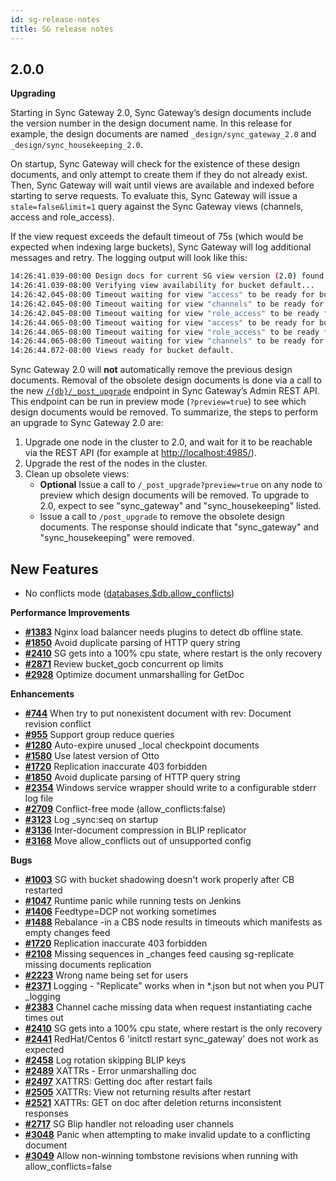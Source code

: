 ```yaml
---
id: sg-release-notes
title: SG release notes
---
```


## 2.0.0

__Upgrading__

Starting in Sync Gateway 2.0, Sync Gateway’s design documents include the version number in the design document name. In this release for example, the design documents are named `_design/sync_gateway_2.0` and `_design/sync_housekeeping_2.0`.

On startup, Sync Gateway will check for the existence of these design documents, and only attempt to create them if they do not already exist. Then, Sync Gateway will wait until views are available and indexed before starting to serve requests. To evaluate this, Sync Gateway will issue a `stale=false&limit=1` query against the Sync Gateway views (channels, access and role_access).

If the view request exceeds the default timeout of 75s (which would be expected when indexing large buckets), Sync Gateway will log additional messages and retry. The logging output will look like this:

```bash
14:26:41.039-08:00 Design docs for current SG view version (2.0) found.
14:26:41.039-08:00 Verifying view availability for bucket default...
14:26:42.045-08:00 Timeout waiting for view "access" to be ready for bucket "default" - retrying...
14:26:42.045-08:00 Timeout waiting for view "channels" to be ready for bucket "default" - retrying...
14:26:42.045-08:00 Timeout waiting for view "role_access" to be ready for bucket "default" - retrying...
14:26:44.065-08:00 Timeout waiting for view "access" to be ready for bucket "default" - retrying...
14:26:44.065-08:00 Timeout waiting for view "role_access" to be ready for bucket "default" - retrying...
14:26:44.065-08:00 Timeout waiting for view "channels" to be ready for bucket "default" - retrying...
14:26:44.072-08:00 Views ready for bucket default.
```

Sync Gateway 2.0 will **not** automatically remove the previous design documents. Removal of the obsolete design documents is done via a call to the new  [`/{db}/_post_upgrade`](../admin-rest-api/index.html#/server/post__post_upgrade) endpoint in Sync Gateway’s Admin REST API. This endpoint can be run in preview mode (`?preview=true`) to see which design documents would be removed. To summarize, the steps to perform an upgrade to Sync Gateway 2.0 are:

1. Upgrade one node in the cluster to 2.0, and wait for it to be reachable via the REST API (for example at [http://localhost:4985/](http://localhost:4985/)).
2. Upgrade the rest of the nodes in the cluster.
3. Clean up obsolete views:
	- **Optional** Issue a call to `/_post_upgrade?preview=true` on any node to preview which design documents will be removed. To upgrade to 2.0, expect to see "sync_gateway" and "sync_housekeeping" listed.
	- Issue a call to `/post_upgrade` to remove the obsolete design documents. The response should indicate that "sync_gateway" and "sync_housekeeping" were removed.

## New Features

- No conflicts mode ([databases.$db.allow_conflicts](../../../guides/sync-gateway/config-properties/index.html#2.0/databases-foo_db-allow_conflicts))

__Performance Improvements__

- [__#1383__](https://github.com/couchbase/sync_gateway/issues/1383) Nginx load balancer needs plugins to detect db offline state.
- [__#1850__](https://github.com/couchbase/sync_gateway/issues/1850) Avoid duplicate parsing of HTTP query string
- [__#2410__](https://github.com/couchbase/sync_gateway/issues/2410) SG gets into a 100% cpu state, where restart is the only recovery
- [__#2871__](https://github.com/couchbase/sync_gateway/issues/2871) Review bucket_gocb concurrent op limits
- [__#2928__](https://github.com/couchbase/sync_gateway/issues/2928) Optimize document unmarshalling for GetDoc

__Enhancements__

- [__#744__](https://github.com/couchbase/sync_gateway/issues/744) When try to put nonexistent document with rev: Document revision conflict
- [__#955__](https://github.com/couchbase/sync_gateway/issues/955) Support group reduce queries
- [__#1280__](https://github.com/couchbase/sync_gateway/issues/1280) Auto-expire unused _local checkpoint documents 
- [__#1580__](https://github.com/couchbase/sync_gateway/issues/1580) Use latest version of Otto
- [__#1720__](https://github.com/couchbase/sync_gateway/issues/1720) Replication inaccurate 403 forbidden
- [__#1850__](https://github.com/couchbase/sync_gateway/issues/1850) Avoid duplicate parsing of HTTP query string
- [__#2354__](https://github.com/couchbase/sync_gateway/issues/2354) Windows service wrapper should write to a configurable stderr log file
- [__#2709__](https://github.com/couchbase/sync_gateway/issues/2709) Conflict-free mode (allow_conflicts:false)
- [__#3123__](https://github.com/couchbase/sync_gateway/issues/3123) Log _sync:seq on startup
- [__#3136__](https://github.com/couchbase/sync_gateway/issues/3136) Inter-document compression in BLIP replicator
- [__#3168__](https://github.com/couchbase/sync_gateway/issues/3168) Move allow_conflicts out of unsupported config 

__Bugs__

- [__#1003__](https://github.com/couchbase/sync_gateway/issues/1003) SG with bucket shadowing doesn't work properly after CB restarted
- [__#1047__](https://github.com/couchbase/sync_gateway/issues/1047) Runtime panic while running tests on Jenkins
- [__#1406__](https://github.com/couchbase/sync_gateway/issues/1406) Feedtype=DCP not working sometimes
- [__#1488__](https://github.com/couchbase/sync_gateway/issues/1488) Rebalance -in a CBS node results in timeouts which manifests as empty changes feed
- [__#1720__](https://github.com/couchbase/sync_gateway/issues/1720) Replication inaccurate 403 forbidden
- [__#2108__](https://github.com/couchbase/sync_gateway/issues/2108) Missing sequences in _changes feed causing sg-replicate missing documents replication
- [__#2223__](https://github.com/couchbase/sync_gateway/issues/2223) Wrong name being set for users
- [__#2371__](https://github.com/couchbase/sync_gateway/issues/2371) Logging - "Replicate" works when in *.json but not when you PUT _logging
- [__#2383__](https://github.com/couchbase/sync_gateway/issues/2383) Channel cache missing data when request instantiating cache times out
- [__#2410__](https://github.com/couchbase/sync_gateway/issues/2410) SG gets into a 100% cpu state, where restart is the only recovery
- [__#2441__](https://github.com/couchbase/sync_gateway/issues/2441) RedHat/Centos 6 'initctl restart sync_gateway' does not work as expected
- [__#2458__](https://github.com/couchbase/sync_gateway/issues/2458) Log rotation skipping BLIP keys
- [__#2489__](https://github.com/couchbase/sync_gateway/issues/2489) XATTRs - Error unmarshalling doc
- [__#2497__](https://github.com/couchbase/sync_gateway/issues/2497) XATTRS: Getting doc after restart fails
- [__#2505__](https://github.com/couchbase/sync_gateway/issues/2505) XATTRs: View not returning results after restart
- [__#2521__](https://github.com/couchbase/sync_gateway/issues/2521) XATTRs: GET on doc after deletion returns inconsistent responses
- [__#2717__](https://github.com/couchbase/sync_gateway/issues/2717) SG Blip handler not reloading user channels
- [__#3048__](https://github.com/couchbase/sync_gateway/issues/3048) Panic when attempting to make invalid update to a conflicting document
- [__#3049__](https://github.com/couchbase/sync_gateway/issues/3049) Allow non-winning tombstone revisions when running with allow_conflicts=false
